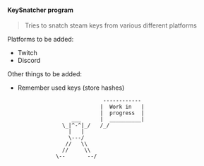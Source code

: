 #### KeySnatcher program

> Tries to snatch steam keys from various different platforms

Platforms to be added:
* Twitch
* Discord

Other things to be added:
* Remember used keys (store hashes)

                                 ------------
                                |  Work in   |
                                |  progress  |
                       ___      |  __________|
                    \_|^-^|_/   /_/
                      |   |
                      \---/
                     //   \\
                    //     \\
                  \--       --/